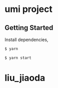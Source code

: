 # umi project

## Getting Started

Install dependencies,

```bash
$ yarn
```


```bash
$ yarn start
```
# liu_jiaoda
